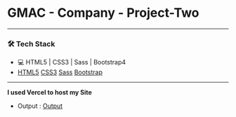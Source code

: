 # GMAC - Company - Project-Two

---

### 🛠 Tech Stack

- 💻 HTML5 | CSS3 | Sass | Bootstrap4
-  [HTML5](https://www.w3schools.com/html/) [CSS3](https://www.w3schools.com/css/default.asp) [Sass](https://sass-lang.com/) [Bootstrap](https://getbootstrap.com/) 
---

**I used Vercel to host my Site**
 * Output : [Output](https://gmac-web-company-project-two.vercel.app/)
